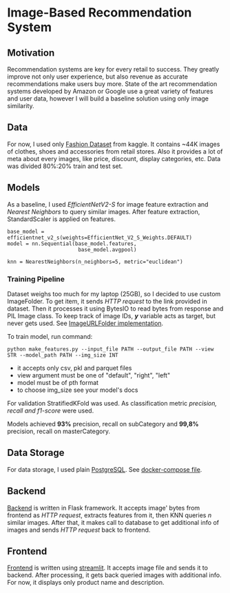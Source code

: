 # Image-Based Recommendation System
## Motivation
Recommendation systems are key for every retail to success. They greatly improve not only user experience, but also revenue as accurate recommendations make users buy more. State of the art recommendation systems developed by Amazon or Google use a great variety of features and user data, however I will build a baseline solution using only image similarity.
##  Data
For now, I used only [Fashion Dataset](https://www.kaggle.com/datasets/paramaggarwal/fashion-product-images-dataset) from kaggle. It contains ~44K images of clothes, shoes and accessories from retail stores. Also it provides a lot of meta about every images, like price, discount, display categories, etc. Data was divided 80%:20% train and test set.
## Models
As a baseline, I used *EfficientNetV2-S* for image feature extraction and *Nearest Neighbors* to query similar images. After feature extraction, StandardScaler is applied on features.

    base_model = efficientnet_v2_s(weights=EfficientNet_V2_S_Weights.DEFAULT)
    model = nn.Sequential(base_model.features,
                           base_model.avgpool)

    knn = NearestNeighbors(n_neighbors=5, metric="euclidean")

### Training Pipeline
Dataset weighs too much for my laptop (25GB), so I decided to use custom ImageFolder. To get item, it sends *HTTP request* to the link provided in dataset. Then it processes it using BytesIO to read bytes from response and PIL Image class. To keep track of image IDs, ***y*** variable acts as target, but never gets used. See [ImageURLFolder implementation](https://github.com/zeinovich/image-recsys/blob/72ac903f9e81643c1781842d6a40d5bcbd6bcab2/ml/training/make_features.py#L20).

To train model, run command:

    python make_features.py --input_file PATH --output_file PATH --view STR --model_path PATH --img_size INT

- it accepts only csv, pkl and parquet files
- view argument must be one of "default", "right", "left"
- model must be of pth format
- to choose img_size see your model's docs

For validation StratifiedKFold was used. As classification metric *precision, recall and f1-score* were used.

Models achieved  **93%** precision, recall on subCategory and **99,8%** precision, recall on masterCategory.
## Data Storage
For data storage, I used plain [PostgreSQL](https://hub.docker.com/_/postgres). See [docker-compose file](https://github.com/zeinovich/image-recsys/blob/main/docker-compose.yaml). 
## Backend
[Backend](https://github.com/zeinovich/image-recsys/tree/main/backend) is written in Flask framework. It accepts image' bytes from frontend as *HTTP request*, extracts features from it, then KNN queries *n* similar images. After that, it makes call to database to get additional info of images and sends *HTTP request* back to frontend. 
## Frontend
[Frontend](https://github.com/zeinovich/image-recsys/tree/main/frontend) is written using [streamlit](https://streamlit.io/). It accepts image file and sends it to backend. After processing, it gets back queried images with additional info. For now, it displays only product name and description.
